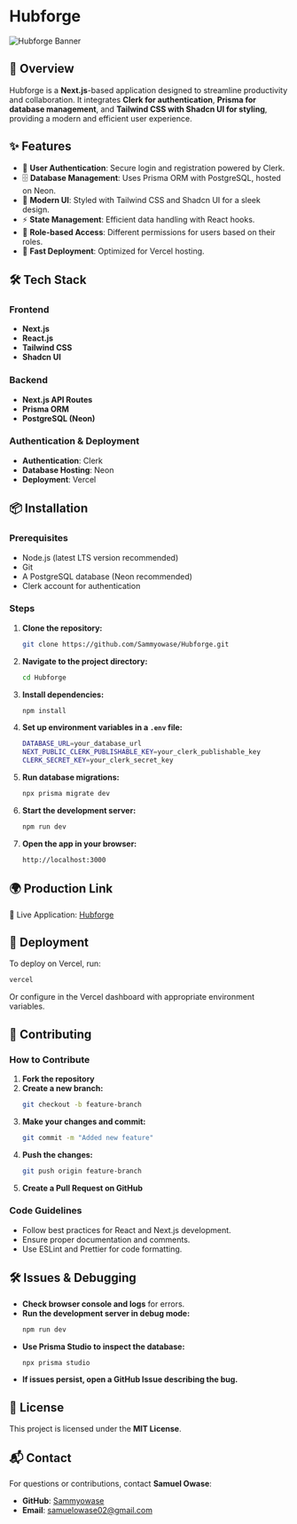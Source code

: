 # Hubforge

![Hubforge Banner](https://hubforge.vercel.app/banner.png)

## 🚀 Overview
Hubforge is a **Next.js**-based application designed to streamline productivity and collaboration. It integrates **Clerk for authentication**, **Prisma for database management**, and **Tailwind CSS with Shadcn UI for styling**, providing a modern and efficient user experience.

## ✨ Features
- 🔐 **User Authentication**: Secure login and registration powered by Clerk.
- 🗄 **Database Management**: Uses Prisma ORM with PostgreSQL, hosted on Neon.
- 🎨 **Modern UI**: Styled with Tailwind CSS and Shadcn UI for a sleek design.
- ⚡ **State Management**: Efficient data handling with React hooks.
- 🔑 **Role-based Access**: Different permissions for users based on their roles.
- 🚀 **Fast Deployment**: Optimized for Vercel hosting.

## 🛠 Tech Stack
### Frontend
- **Next.js**
- **React.js**
- **Tailwind CSS**
- **Shadcn UI**

### Backend
- **Next.js API Routes**
- **Prisma ORM**
- **PostgreSQL (Neon)**

### Authentication & Deployment
- **Authentication**: Clerk
- **Database Hosting**: Neon
- **Deployment**: Vercel

## 📦 Installation
### Prerequisites
- Node.js (latest LTS version recommended)
- Git
- A PostgreSQL database (Neon recommended)
- Clerk account for authentication

### Steps
1. **Clone the repository:**
   ```sh
   git clone https://github.com/Sammyowase/Hubforge.git
   ```
2. **Navigate to the project directory:**
   ```sh
   cd Hubforge
   ```
3. **Install dependencies:**
   ```sh
   npm install
   ```
4. **Set up environment variables in a `.env` file:**
   ```sh
   DATABASE_URL=your_database_url
   NEXT_PUBLIC_CLERK_PUBLISHABLE_KEY=your_clerk_publishable_key
   CLERK_SECRET_KEY=your_clerk_secret_key
   ```
5. **Run database migrations:**
   ```sh
   npx prisma migrate dev
   ```
6. **Start the development server:**
   ```sh
   npm run dev
   ```
7. **Open the app in your browser:**
   ```sh
   http://localhost:3000
   ```

## 🌍 Production Link
🔗 Live Application: [Hubforge](https://hubforge.vercel.app/)

## 🚀 Deployment
To deploy on Vercel, run:
```sh
vercel
```
Or configure in the Vercel dashboard with appropriate environment variables.

## 🤝 Contributing
### How to Contribute
1. **Fork the repository**
2. **Create a new branch:**
   ```sh
   git checkout -b feature-branch
   ```
3. **Make your changes and commit:**
   ```sh
   git commit -m "Added new feature"
   ```
4. **Push the changes:**
   ```sh
   git push origin feature-branch
   ```
5. **Create a Pull Request on GitHub**

### Code Guidelines
- Follow best practices for React and Next.js development.
- Ensure proper documentation and comments.
- Use ESLint and Prettier for code formatting.

## 🛠 Issues & Debugging
- **Check browser console and logs** for errors.
- **Run the development server in debug mode:**
  ```sh
  npm run dev
  ```
- **Use Prisma Studio to inspect the database:**
  ```sh
  npx prisma studio
  ```
- **If issues persist, open a GitHub Issue describing the bug.**

## 📜 License
This project is licensed under the **MIT License**.

## 📬 Contact
For questions or contributions, contact **Samuel Owase**:
- **GitHub**: [Sammyowase](https://github.com/Sammyowase)
- **Email**: samuelowase02@gmail.com

